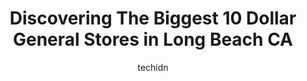 ---
layout: ampstory
image: https://i0.wp.com/www.depkes.org/wp-content/uploads/2023/06/dollar-general-0-in-long-beach-ca-1685967317.jpeg?resize=640,853
author: techidn
featured: false
description: Discover the impressive array of Dollar General options in Long Beach CA, where you can find 10 of the largest Dollar General establishments in the area. From renowned classics to hidden gem
title: Discovering The Biggest 10 Dollar General Stores in Long Beach CA
cover:
   title: Discovering The Biggest 10 Dollar General Stores in Long Beach CA
   subtitle: Rickpate
   background: https://www.depkes.org/wp-content/uploads/2023/06/dollar-general-0-in-long-beach-ca-1685967317.jpeg

pages: 
 - layout: thirds
   top: <h1>#1 99 Cents Only Stores</h1>
   bottom: "<p>Great place to shop clean very nice smell super friendly employees well stocked a good shopping experience all and all had just spent 2+ hours at the DMV so I was ready f</p>"
   background: https://www.depkes.org/wp-content/uploads/2023/06/dollar-general-1-in-long-beach-ca-1685967318.jpeg
   backgroundblur: true
 - layout: thirds
   top: <h1>#2 99 Cents Only Stores</h1>
   bottom: "<p>1190 E Carson St, Long Beach, CA 90807, United States</p>"
   background: https://www.depkes.org/wp-content/uploads/2023/06/dollar-general-2-in-long-beach-ca-1685967319.jpeg
   cta:
      link: https://www.depkes.org/blog/discovering-the-biggest-10-dollar-general-stores-in-long-beach-ca/
      text: Discovering The Biggest 10 Dollar General Stores in Long Beach CA
 - layout: thirds
   top: <h1>#3 Dollar General Market</h1>
   bottom: "<p>1445 S Main St, Santa Ana, CA 92707, United States</p>"
   background: https://www.depkes.org/wp-content/uploads/2023/06/dollar-general-3-in-long-beach-ca-1685967319.jpeg
   cta:
      link: https://www.depkes.org/blog/discovering-the-biggest-10-dollar-general-stores-in-long-beach-ca/
      text: Discovering The Biggest 10 Dollar General Stores in Long Beach CA
 - layout: thirds
   top: <h1>#4 Dollar General</h1>
   bottom: "<p>1000 S La Brea Ave, Inglewood, CA 90301, United States</p>"
   background: https://images.unsplash.com/photo-1567095761054-7a02e69e5c43?ixlib=rb-4.0.3&ixid=MnwxMjA3fDB8MHxwaG90by1wYWdlfHx8fGVufDB8fHx8&auto=format&fit=crop&w=640&h=853&q=80
   cta:
      link: https://www.depkes.org/blog/discovering-the-biggest-10-dollar-general-stores-in-long-beach-ca/
      text: Discovering The Biggest 10 Dollar General Stores in Long Beach CA
 - layout: thirds
   top: <h1>#5 Dollar Tree</h1>
   bottom: "<p>1480 Alamitos Ave, Long Beach, CA 90813, United States</p>"
   background: https://images.unsplash.com/photo-1540457036297-448b6b99e91c?ixlib=rb-4.0.3&ixid=MnwxMjA3fDB8MHxwaG90by1wYWdlfHx8fGVufDB8fHx8&auto=format&fit=crop&w=640&h=853&q=80
   cta:
      link: https://www.depkes.org/blog/discovering-the-biggest-10-dollar-general-stores-in-long-beach-ca/
      text: Discovering The Biggest 10 Dollar General Stores in Long Beach CA
 - layout: thirds
   top: <h1>#6 Dollar Tree</h1>
   bottom: "<p>5117 Atlantic Ave, Long Beach, CA 90807, United States</p>"
   background: https://images.unsplash.com/photo-1567360425618-1594206637d2?ixlib=rb-4.0.3&ixid=MnwxMjA3fDB8MHxwaG90by1wYWdlfHx8fGVufDB8fHx8&auto=format&fit=crop&w=640&h=853&q=80
   cta:
      link: https://www.depkes.org/blog/discovering-the-biggest-10-dollar-general-stores-in-long-beach-ca/
      text: Discovering The Biggest 10 Dollar General Stores in Long Beach CA
 - layout: thirds
   top: <h1>#7 Dollar Tree</h1>
   bottom: "<p>2189 N Lakewood Blvd, Long Beach, CA 90815, United States</p>"
   background: https://images.unsplash.com/photo-1561679660-d00ee1e0dc8e?ixlib=rb-4.0.3&ixid=MnwxMjA3fDB8MHxwaG90by1wYWdlfHx8fGVufDB8fHx8&auto=format&fit=crop&w=640&h=853&q=80
   cta:
      link: https://www.depkes.org/blog/discovering-the-biggest-10-dollar-general-stores-in-long-beach-ca/
      text: Discovering The Biggest 10 Dollar General Stores in Long Beach CA
 - layout: thirds
   middle: Continue reading...
   background: https://images.unsplash.com/photo-1597773150796-e5c14ebecbf5?ixlib=rb-4.0.3&ixid=MnwxMjA3fDB8MHxwaG90by1wYWdlfHx8fGVufDB8fHx8&auto=format&fit=crop&w=640&h=853&q=80
   cta:
      link: https://www.depkes.org/blog/discovering-the-biggest-10-dollar-general-stores-in-long-beach-ca/
      text: Discovering The Biggest 10 Dollar General Stores in Long Beach CA
      
---